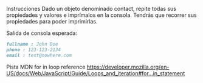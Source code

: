 Instrucciones
Dado un objeto denominado contact, repite todas sus propiedades y valores e imprímalos en la consola.
Tendrás que recorrer sus propiedades para poder imprimirlas.

Salida de consola esperada:
```md
fullname : John Doe
phone : 123-123-2134
email : test@nowhere.com
```

Pista
MDN for in loop reference
https://developer.mozilla.org/en-US/docs/Web/JavaScript/Guide/Loops_and_iteration#for...in_statement